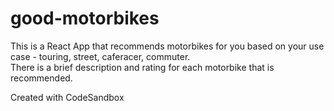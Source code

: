 # good-motorbikes
This is a React App that recommends motorbikes for you based on your use case - touring, street, caferacer, commuter.  
There is a brief description and rating for each motorbike that is recommended.  
  
Created with CodeSandbox
